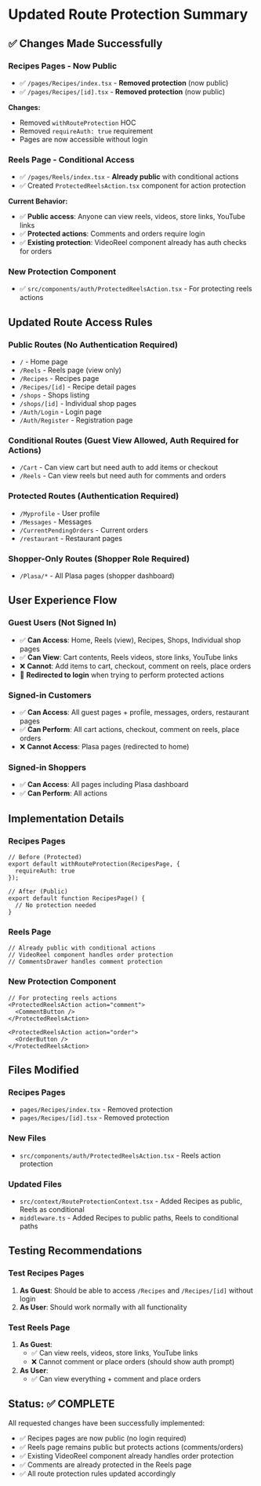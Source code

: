 # Updated Route Protection Summary

## ✅ **Changes Made Successfully**

### **Recipes Pages - Now Public**
- ✅ `/pages/Recipes/index.tsx` - **Removed protection** (now public)
- ✅ `/pages/Recipes/[id].tsx` - **Removed protection** (now public)

**Changes:**
- Removed `withRouteProtection` HOC
- Removed `requireAuth: true` requirement
- Pages are now accessible without login

### **Reels Page - Conditional Access**
- ✅ `/pages/Reels/index.tsx` - **Already public** with conditional actions
- ✅ Created `ProtectedReelsAction.tsx` component for action protection

**Current Behavior:**
- ✅ **Public access**: Anyone can view reels, videos, store links, YouTube links
- ✅ **Protected actions**: Comments and orders require login
- ✅ **Existing protection**: VideoReel component already has auth checks for orders

### **New Protection Component**
- ✅ `src/components/auth/ProtectedReelsAction.tsx` - For protecting reels actions

## **Updated Route Access Rules**

### **Public Routes (No Authentication Required)**
- `/` - Home page
- `/Reels` - Reels page (view only)
- `/Recipes` - Recipes page
- `/Recipes/[id]` - Recipe detail pages
- `/shops` - Shops listing
- `/shops/[id]` - Individual shop pages
- `/Auth/Login` - Login page
- `/Auth/Register` - Registration page

### **Conditional Routes (Guest View Allowed, Auth Required for Actions)**
- `/Cart` - Can view cart but need auth to add items or checkout
- `/Reels` - Can view reels but need auth for comments and orders

### **Protected Routes (Authentication Required)**
- `/Myprofile` - User profile
- `/Messages` - Messages
- `/CurrentPendingOrders` - Current orders
- `/restaurant` - Restaurant pages

### **Shopper-Only Routes (Shopper Role Required)**
- `/Plasa/*` - All Plasa pages (shopper dashboard)

## **User Experience Flow**

### **Guest Users (Not Signed In)**
- ✅ **Can Access**: Home, Reels (view), Recipes, Shops, Individual shop pages
- ✅ **Can View**: Cart contents, Reels videos, store links, YouTube links
- ❌ **Cannot**: Add items to cart, checkout, comment on reels, place orders
- 🔄 **Redirected to login** when trying to perform protected actions

### **Signed-in Customers**
- ✅ **Can Access**: All guest pages + profile, messages, orders, restaurant pages
- ✅ **Can Perform**: All cart actions, checkout, comment on reels, place orders
- ❌ **Cannot Access**: Plasa pages (redirected to home)

### **Signed-in Shoppers**
- ✅ **Can Access**: All pages including Plasa dashboard
- ✅ **Can Perform**: All actions

## **Implementation Details**

### **Recipes Pages**
```tsx
// Before (Protected)
export default withRouteProtection(RecipesPage, {
  requireAuth: true
});

// After (Public)
export default function RecipesPage() {
  // No protection needed
}
```

### **Reels Page**
```tsx
// Already public with conditional actions
// VideoReel component handles order protection
// CommentsDrawer handles comment protection
```

### **New Protection Component**
```tsx
// For protecting reels actions
<ProtectedReelsAction action="comment">
  <CommentButton />
</ProtectedReelsAction>

<ProtectedReelsAction action="order">
  <OrderButton />
</ProtectedReelsAction>
```

## **Files Modified**

### **Recipes Pages**
- `pages/Recipes/index.tsx` - Removed protection
- `pages/Recipes/[id].tsx` - Removed protection

### **New Files**
- `src/components/auth/ProtectedReelsAction.tsx` - Reels action protection

### **Updated Files**
- `src/context/RouteProtectionContext.tsx` - Added Recipes as public, Reels as conditional
- `middleware.ts` - Added Recipes to public paths, Reels to conditional paths

## **Testing Recommendations**

### **Test Recipes Pages**
1. **As Guest**: Should be able to access `/Recipes` and `/Recipes/[id]` without login
2. **As User**: Should work normally with all functionality

### **Test Reels Page**
1. **As Guest**: 
   - ✅ Can view reels, videos, store links, YouTube links
   - ❌ Cannot comment or place orders (should show auth prompt)
2. **As User**: 
   - ✅ Can view everything + comment and place orders

## **Status: ✅ COMPLETE**

All requested changes have been successfully implemented:
- ✅ Recipes pages are now public (no login required)
- ✅ Reels page remains public but protects actions (comments/orders)
- ✅ Existing VideoReel component already handles order protection
- ✅ Comments are already protected in the Reels page
- ✅ All route protection rules updated accordingly
